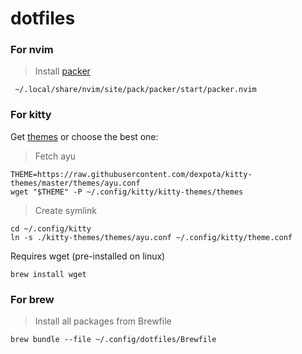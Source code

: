 # dotfiles

### For nvim

> Install [packer](https://github.com/wbthomason/packer.nvim)
``` git clone --depth 1 https://github.com/wbthomason/packer.nvim\
 ~/.local/share/nvim/site/pack/packer/start/packer.nvim
```

### For kitty
Get [themes](https://github.com/dexpota/kitty-themes) or choose the best one:
> Fetch ayu
``` 
THEME=https://raw.githubusercontent.com/dexpota/kitty-themes/master/themes/ayu.conf
wget "$THEME" -P ~/.config/kitty/kitty-themes/themes
```

> Create symlink
``` 
cd ~/.config/kitty
ln -s ./kitty-themes/themes/ayu.conf ~/.config/kitty/theme.conf
```

Requires wget (pre-installed on linux)
``` 
brew install wget
```

### For brew

> Install all packages from Brewfile
``` 
brew bundle --file ~/.config/dotfiles/Brewfile
``` 
